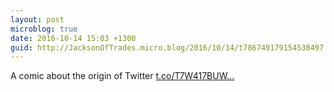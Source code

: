 ```yaml
---
layout: post
microblog: true
date: 2016-10-14 15:03 +1300
guid: http://JacksonOfTrades.micro.blog/2016/10/14/t786749179154538497.html
---
```

A comic about the origin of Twitter [t.co/T7W417BUW...](https://t.co/T7W417BUW6)
